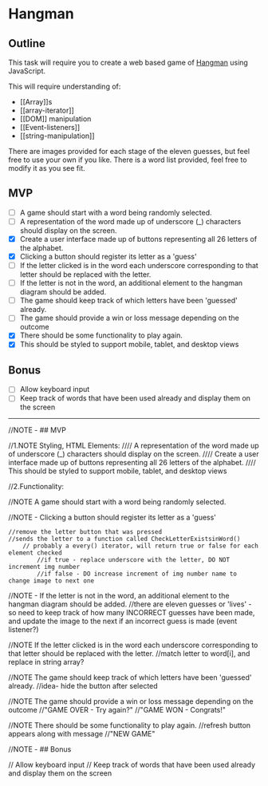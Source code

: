 # Hangman

## Outline

This task will require you to create a web based game of [Hangman](https://en.wikipedia.org/wiki/Hangman_\(game\)) using JavaScript.

This will require understanding of:

- [[Array]]s
- [[array-iterator]]
- [[DOM]] manipulation
-  [[Event-listeners]]
- [[string-manipulation]]

There are images provided for each stage of the eleven guesses, but feel free to use your own if you like. There is a word list provided, feel free to modify it as you see fit.

## MVP

- [ ] A game should start with a word being randomly selected.
- [ ] A representation of the word made up of underscore (_) characters should display on the screen.
- [x] Create a user interface made up of buttons representing all 26 letters of the alphabet.
- [x] Clicking a button should register its letter as a 'guess'
- [ ] If the letter clicked is in the word each underscore corresponding to that letter should be replaced with the letter.
- [ ] If the letter is not in the word, an additional element to the hangman diagram should be added.
- [ ] The game should keep track of which letters have been 'guessed' already.
- [ ] The game should provide a win or loss message depending on the outcome
- [x] There should be some functionality to play again.
- [x] This should be styled to support mobile, tablet, and desktop views

## Bonus

- [ ] Allow keyboard input
- [ ] Keep track of words that have been used already and display them on the screen

---

//NOTE -  ## MVP

//1.NOTE Styling, HTML Elements:
    //// A representation of the word made up of underscore (_) characters should display on the screen.
    //// Create a user interface made up of buttons representing all 26 letters of the alphabet.
    //// This should be styled to support mobile, tablet, and desktop views 



//2.Functionality:

//NOTE A game should start with a word being randomly selected.




//NOTE -  Clicking a button should register its letter as a 'guess'



    //remove the letter button that was pressed
    //sends the letter to a function called CheckLetterExistsinWord()
        // probably a every() iterator, will return true or false for each element checked
            //if true - replace underscore with the letter, DO NOT increment img number
            //if false - DO increase increment of img number name to change image to next one

//NOTE -  If the letter is not in the word, an additional element to the hangman diagram should be added.
    //there are eleven guesses or 'lives' - so need to keep track of how many INCORRECT guesses have been made, and update the image to the next if an incorrect guess is made (event listener?)

//NOTE  If the letter clicked is in the word each underscore corresponding to that letter should be replaced with the letter.
    //match letter to word[i], and replace in string array?

//NOTE The game should keep track of which letters have been 'guessed' already.
    //idea- hide the button after selected

//NOTE The game should provide a win or loss message depending on the outcome
    //"GAME OVER - Try again?"
    //"GAME WON - Congrats!"

//NOTE There should be some functionality to play again.
    //refresh button appears along with message
    //"NEW GAME"


//NOTE -  ## Bonus

// Allow keyboard input
// Keep track of words that have been used already and display them on the screen



    
